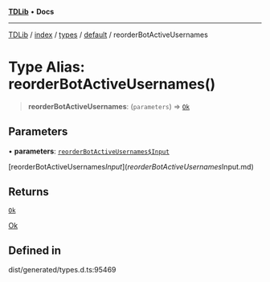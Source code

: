 [**TDLib**](../../../../../../README.md) • **Docs**

***

[TDLib](../../../../../../modules.md) / [index](../../../../../README.md) / [types](../../../README.md) / [default](../README.md) / reorderBotActiveUsernames

# Type Alias: reorderBotActiveUsernames()

> **reorderBotActiveUsernames**: (`parameters`) => [`Ok`](Ok.md)

## Parameters

• **parameters**: [`reorderBotActiveUsernames$Input`](reorderBotActiveUsernames$Input.md)

[reorderBotActiveUsernames$Input](reorderBotActiveUsernames$Input.md)

## Returns

[`Ok`](Ok.md)

[Ok](Ok.md)

## Defined in

dist/generated/types.d.ts:95469
